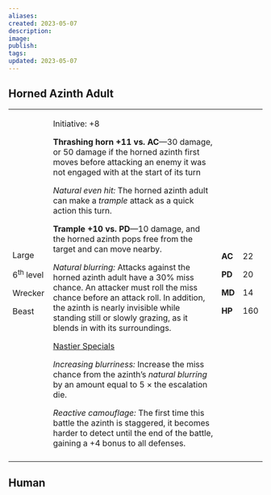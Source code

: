 ```yaml
---
aliases: 
created: 2023-05-07
description: 
image: 
publish: 
tags: 
updated: 2023-05-07
---
```


## Horned Azinth Adult

<table>
<colgroup>
<col style="width: 16%" />
<col style="width: 71%" />
<col style="width: 5%" />
<col style="width: 6%" />
</colgroup>
<tbody>
<tr class="odd">
<td><p>Large</p>
<p>6<sup>th</sup> level</p>
<p>Wrecker</p>
<p>Beast</p></td>
<td><p>Initiative: +8</p>
<p><strong>Thrashing horn +11 vs. AC</strong>—30 damage, or 50 damage if
the horned azinth first moves before attacking an enemy it was not
engaged with at the start of its turn</p>
<p><em>Natural even hit:</em> The horned azinth adult can make a
<em>trample</em> attack as a quick action this turn.</p>
<p><strong>Trample +10 vs. PD</strong>—10 damage, and the horned azinth
pops free from the target and can move nearby.</p>
<p><em>Natural blurring:</em> Attacks against the horned azinth adult
have a 30% miss chance. An attacker must roll the miss chance before an
attack roll. In addition, the azinth is nearly invisible while standing
still or slowly grazing, as it blends in with its surroundings.</p>
<p><u>Nastier Specials</u></p>
<p><em>Increasing blurriness:</em> Increase the miss chance from the
azinth’s <em>natural blurring</em> by an amount equal to 5 × the
escalation die.</p>
<p><em>Reactive camouflage:</em> The first time this battle the azinth
is staggered, it becomes harder to detect until the end of the battle,
gaining a +4 bonus to all defenses.</p></td>
<td><p><strong>AC</strong></p>
<p><strong>PD</strong></p>
<p><strong>MD</strong></p>
<p><strong>HP</strong></p></td>
<td><p>22</p>
<p>20</p>
<p>14</p>
<p>160</p></td>
</tr>
<tr class="even">
<td></td>
<td></td>
<td></td>
<td></td>
</tr>
</tbody>
</table>

## Human
